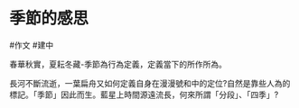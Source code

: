 # 季節的感思
#作文 #建中

春華秋實，夏耘冬藏-季節為行為定義，定義當下的所作所為。

長河不斷流逝，一葉扁舟又如何定義自身在漫漫號和中的定位?自然是靠些人為的標記。「季節」因此而生。藍星上時間源遠流長，何來所謂「分段」、「四季」?